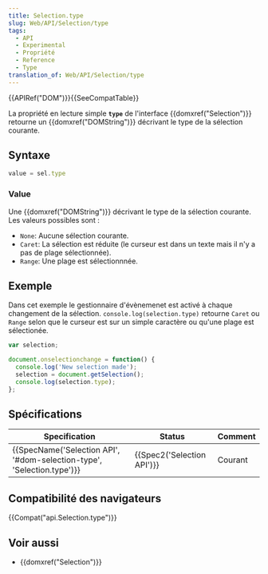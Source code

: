```yaml
---
title: Selection.type
slug: Web/API/Selection/type
tags:
  - API
  - Experimental
  - Propriété
  - Reference
  - Type
translation_of: Web/API/Selection/type
---
```

{{APIRef("DOM")}}{{SeeCompatTable}}

La propriété en lecture simple **`type`** de l'interface {{domxref("Selection")}} retourne un {{domxref("DOMString")}} décrivant le type de la sélection courante.

## Syntaxe

```js
value = sel.type
```

### Value

Une {{domxref("DOMString")}} décrivant le type de la sélection courante. Les valeurs possibles sont :

- `None`: Aucune sélection courante.
- `Caret`: La sélection est réduite (le curseur est dans un texte mais il n'y a pas de plage sélectionnée).
- `Range`: Une plage est sélectionnnée.

## Exemple

Dans cet exemple le gestionnaire d'évènemenet est activé à chaque changement de la sélection. `console.log(selection.type)` retourne `Caret` ou `Range` selon que le curseur est sur un simple caractère ou qu'une plage est sélectionée.

```js
var selection;

document.onselectionchange = function() {
  console.log('New selection made');
  selection = document.getSelection();
  console.log(selection.type);
};
```

## Spécifications

| Specification                                                                                | Status                               | Comment |
| -------------------------------------------------------------------------------------------- | ------------------------------------ | ------- |
| {{SpecName('Selection API', '#dom-selection-type', 'Selection.type')}} | {{Spec2('Selection API')}} | Courant |

## Compatibilité des navigateurs

{{Compat("api.Selection.type")}}

## Voir aussi

- {{domxref("Selection")}}
